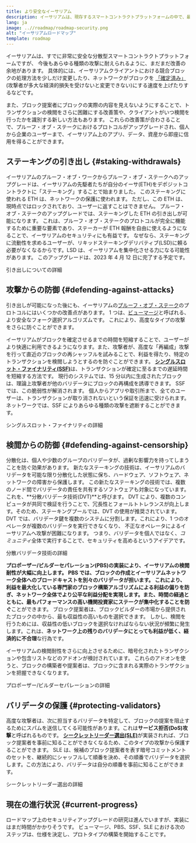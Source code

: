 ```yaml
---
title: より安全なイーサリアム
description: イーサリアムは、現存するスマートコントラクトプラットフォームの中で、最も安全かつ分散化されています。 しかし、将来にわたってあらゆるレベルの攻撃に対して耐性を維持するためには、改善すべき点がまだあります。
lang: ja
image: ..//roadmap/roadmap-security.png
alt: "イーサリアムロードマップ"
template: roadmap
---
```


イーサリアムは、すでに非常に安全な分散型スマートコントラクトプラットフォームですが、 今後もあらゆる種類の攻撃に耐えられるように、まだまだ改善の余地があります。 具体的には、イーサリアムクライアントにおける競合ブロックの処理方法を少しだけ変更したり、ネットワークがブロックを [「確定済み」](/developers/docs/consensus-mechanisms/pos/#finality)(攻撃者が多大な経済的損失を受けないと変更できない)にする速度を上げたりするなどです。

また、ブロック提案者にブロックの実際の内容を見えないようにすることで、トランザクションの検閲をさらに困難にする改善策や、クライアントがいつ検閲を行ったかを識別する新しい方法もあります。 これらの改善策が合わさることで、プルーフ・オブ・ステークにおけるプロトコルがアップグレードされ、個人から企業のユーザーまで、イーサリアム上のアプリ、データ、資産から即座に信用を得ることができます。

## ステーキングの引き出し {#staking-withdrawals}

イーサリアムのプルーフ・オブ・ワークからプルーフ・オブ・ステークへのアップグレードは、イーサリアムの先駆者たちが自分のイーサ(ETH)をデポジットコントラクトに「ステーキング」することで始まりました。 このステーキングに使われる ETH は、ネットワークの保護に使われます。 ただし、この ETH は、現時点ではロックされており、ユーザーに返すことはできません。 プルーフ・オブ・ステークのアップグレードでは、ステーキングした ETH の引き出しが可能になります。 これは、プルーフ・オブ・ステークのプロトコルが完全に機能するために重要な要素であり、ステーカーが ETH 報酬を自由に使えるようになることで、イーサリアムのセキュリティにも有益です。 なぜなら、ステーキングに流動性を求めるユーザーが、リキッドステーキングデリバティブ(LSD)に頼る必要がなくなるからです。LSD は、イーサリアムを集中化させる力になる可能性があります。 このアップグレードは、2023 年 4 月 12 日に完了する予定です。

<ButtonLink variant="outline-color" to="/staking/withdrawals/">引き出しについての詳細</ButtonLink>

## 攻撃からの防御 {#defending-against-attacks}

引き出しが可能になった後にも、イーサリアムの[プルーフ・オブ・ステーク](/developers/docs/consensus-mechanisms/pos/)のプロトコルにはいくつかの改善点があります。 1 つは、[ビューマージ](https://ethresear.ch/t/view-merge-as-a-replacement-for-proposer-boost/13739)と呼ばれる、より安全なフォーク選択アルゴリズムです。 これにより、高度なタイプの攻撃をさらに防ぐことができます。

イーサリアムがブロックを確定させるまでの時間を短縮することで、ユーザーがより快適に利用できるようになります。また、攻撃者が、高度な「再編成」攻撃を行って直近のブロックの再シャッフルを試みることで、利益を得たり、特定のトランザクションを検閲しようとするのを防ぐことができます。 [**シングルスロット・ファイナリティ(SSF)**](/roadmap/single-slot-finality/)は、トランザクションが確定に至るまでの遅延時間を短縮する方法です。 現行のシステムでは、15 分以内に生成されたブロックは、理論上攻撃者が他のバリデータにブロックの再構成を誘導できます。 SSF では、この脆弱性が解消されます。 個人からアプリや取引所まで、全てのユーザーは、トランザクションが取り消されないという保証を迅速に受けられます。ネットワークでは、SSF によりあらゆる種類の攻撃を遮断することができます。

<ButtonLink variant="outline-color" to="/roadmap/single-slot-finality/">シングルスロット・ファイナリティの詳細</ButtonLink>

## 検閲からの防御 {#defending-against-censorship}

分散化は、個人や少数のグループのバリデータが、過剰な影響力を持ってしまうことを防ぐ効果があります。 新たなステーキングの技術は、イーサリアムのバリデータを可能な限り分散化した状態に保ち、ハードウェア、ソフトウェア、ネットワークの障害から保護します。 この新たなステーキングの技術では、複数のノード間でバリデータの責任を共有するソフトウェアも対象になっています。 これを、**分散バリデータ技術(DVT)**と呼びます。 DVT により、複数のコンピュータが共同で検証を行うことで、冗長性とフォールトトレランスが向上します。そのため、ステーキングプールでは、DVT の使用が推奨されています。 DVT では、バリデータ鍵を複数のシステムに分割します。これにより、1 つのオペレータが複数のバリデータを実行できなくなり、 不正なオペレータによるイーサリアムへ攻撃が困難になります。 つまり、バリデータを個人ではなく、*コミュニティ*全体で実行することで、セキュリティを高めるというアイデアです。

<ButtonLink variant="outline-color" to="/staking/dvt/">分散バリデータ技術の詳細</ButtonLink>

**プロポーザー/ビルダーセパレーション(PBS)**の実装により、イーサリアムの検閲耐性が大幅に向上します。 PBS では、ブロックの作成とイーサリアムネットワーク全体へのブロードキャストを別々のバリデータが担います。 これにより、利益を最大化している専門家のブロック構築アルゴリズムによる利益の偏りを防ぎ、ネットワーク全体でより公平な利益分配を実現します。また、時間の経過とともに、最もパフォーマンスの高い機関投資家に**ステークが集中化することを防ぐ**ことができます。 ブロック提案者は、ブロックビルダーの市場から提供されたブロックの中から、最も収益性の高いものを選択できます。 しかし、検閲を行うためには、収益性の低いブロックを選択なければならない状況が頻繁に発生します。これは、**ネットワーク上の残りのバリデータにとっても利益が低く、経済的に不合理**な行為です。

イーサリアムの検閲耐性をさらに向上させるために、暗号化されたトランザクションや包含リストなどのアドオンが検討されています。 これらのアドオンを使うと、ブロックの構築者や提案者は、ブロックに含まれる実際のトランザクションを把握できなくなります。

<ButtonLink variant="outline-color" to="/roadmap/pbs/">プロポーザー/ビルダーセパレーションの詳細</ButtonLink>

## バリデータの保護 {#protecting-validators}

高度な攻撃者は、次に担当するバリデータを特定して、ブロックの提案を阻止するためにスパムを送信してくる可能性があります。これは**サービス拒否(DoS)攻撃**と呼ばれるものです。 [**シークレットリーダー選出(SLE)**](/roadmap/secret-leader-election)が実装されれば、ブロック提案者を事前に知ることができなくなるため、このタイプの攻撃から保護することができます。 SLE は、候補のブロック提案者を表す暗号コミットメントのセットを、継続的にシャッフルして順番を決め、その順番でバリデータを選択します。この方法により、バリデータは自分の順番を事前に知ることができます。

<ButtonLink variant="outline-color" to="/roadmap/secret-leader-election">シークレットリーダー選出の詳細</ButtonLink>

## 現在の進行状況 {#current-progress}

ロードマップ上のセキュリティアップグレードの研究は進んでいますが、実装にはまだ時間がかかりそうです。 ビューマージ、PBS、SSF、SLE における次のステップは、仕様を決定し、プロトタイプの構築を開始することです。
